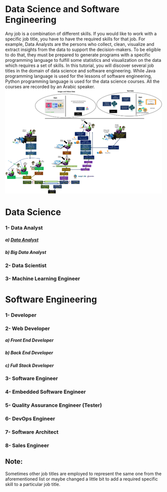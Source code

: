 # Data Science and Software Engineering
Any job is a combination of different skills. 
If you would like to work with a specific job title, you have to have the required skills for that job.
For example, Data Analysts are the persons who collect, clean, visualize and extract insights from the data to support the decision-makers. To be eligible to do that, they must be prepared to generate programs with a specific programming language to fulfill some statistics and visualization on the data which requires a set of skills.
In this tutorial, you will discover several job titles in the domain of data science and software engineering. While Java programming language is used for the lessons of software engineering, Python programming language is used for the data science courses. All the courses are recorded by an Arabic speaker.
![Image of Tracks](images/tracks.jpg)
# Data Science
### 1- Data Analyst
##### a) [Data Analyst](https://github.com/aorogat/Data-Science-and-Software-Engineering/tree/master/Data%20Analyst)
##### b) Big Data Analyst
### 2- Data Scientist
### 3- Machine Learning Engineer

# Software Engineering 
### 1- Developer
### 2- Web Developer
##### a) Front End Developer
##### b) Back End Developer
##### c) Full Stack Developer
### 3- Software Engineer 
### 4- Embedded Software Engineer 
### 5- Quality Assurance Engineer (Tester)
### 6- DevOps Engineer
### 7- Software Architect
### 8- Sales Engineer
## Note:
Sometimes other job titles are employed to represent the same one from the aforementioned list or maybe changed a little bit to add a required specific skill to a particular job title.
